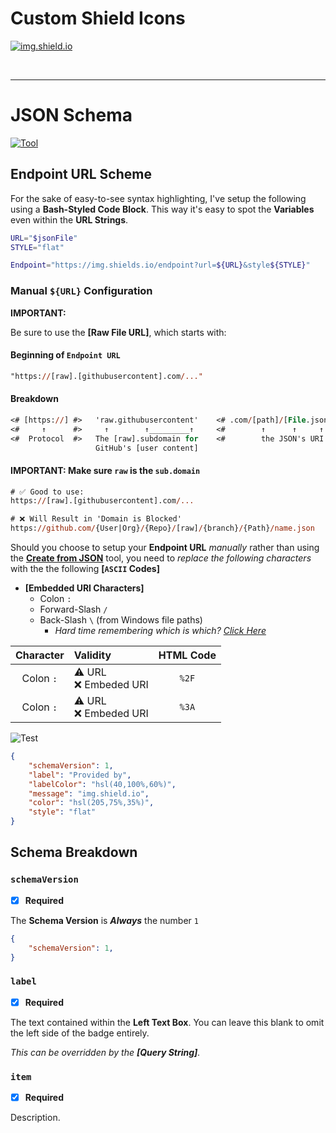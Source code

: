 # Custom Shield Icons

[![img.shield.io](https://img.shields.io/endpoint?url=https%3A%2F%2Fraw.githubusercontent.com%2FNewSpectrum%2FFree-and-Fancy-Assets%2Fmain%2FShields%2Fdata%2Freferences%2Fshields-provider.json)](https://img.shield.io/)



<br />

---

# JSON Schema

[![Tool](https://img.shields.io/badge/Create-from%20JSON-orange)](https://shields.io/endpoint#:~:text=Customize%20and%20Test)

## Endpoint URL Scheme

For the sake of easy-to-see syntax highlighting, I've setup the following using a __Bash-Styled Code Block__. This way it's easy to spot the __Variables__ even within the __URL Strings__.

```bash
URL="$jsonFile"
STYLE="flat"

Endpoint="https://img.shields.io/endpoint?url=${URL}&style${STYLE}"
```

### Manual `${URL}` Configuration

__IMPORTANT:__

Be sure to use the __[Raw File URL]__, which starts with:

#### Beginning of `Endpoint URL`
```ps
"https://[raw].[githubusercontent].com/..."
```


#### Breakdown
```ps
<# [https://] #>   'raw.githubusercontent'	  <# .com/[path]/[File.json] #>
<#     ↑      #>     ↑        ↑_________↑     <#        ↑      ↑     ↑   #>
<#  Protocol  #>   The [raw].subdomain for    <#        the JSON's URI   #>
				   GitHub's [user content]
```

#### IMPORTANT: Make sure `raw` is the __`sub`__`.domain`
```ps
# ✅ Good to use:
https://[raw].[githubusercontent].com/...

# ❌ Will Result in 'Domain is Blocked'
https://github.com/{User|Org}/{Repo}/[raw]/{branch}/{Path}/name.json
```

Should you choose to setup your __Endpoint URL__ *manually* rather than using the __[Create from JSON](https://shields.io/endpoint#:~:text=Customize%20and%20Test)__ tool, you need to *replace the following characters* with the the following __[`ASCII` Codes]__
- __[Embedded URI Characters]__
	- Colon `:`
	- Forward-Slash `/`
	- Back-Slash `\` (from Windows file paths)
		- *Hard time remembering which is which? [Click Here](https://github.com/NewSpectrum/NewSpectrum-Home/wiki)*

| Character | Validity | HTML Code |
| :---:     | :---     | :---:     |
| Colon `:` | :warning: URL<br />:x: Embeded URI | `%2F` |
| Colon `:` | :warning: URL<br />:x: Embeded URI | `%3A` |



![Test](url)

```json
{
	"schemaVersion": 1,
	"label": "Provided by",
	"labelColor": "hsl(40,100%,60%)",
	"message": "img.shield.io",
	"color": "hsl(205,75%,35%)",
	"style": "flat"
}
```

## Schema Breakdown


### `schemaVersion`
- [x] __Required__

The __Schema Version__ is __*Always*__ the number `1`

```json
{
	"schemaVersion": 1,
}
```

### `label`
- [x] __Required__

The text contained within the __Left Text Box__. You can leave this blank to omit the left side of the badge entirely.

*This can be overridden by the __[Query String]__.*

### `item`
- [x] __Required__

Description.